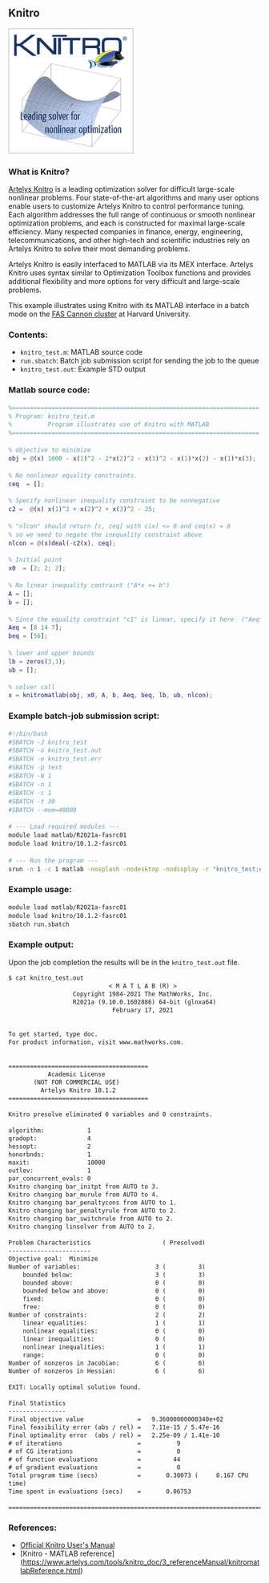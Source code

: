 ## Knitro
<img src="Images/knitro-logo.png" alt="Knitro-logo" width="250"/>

### What is Knitro?

[Artelys Knitro](https://www.artelys.com/solvers/knitro/) is a leading optimization solver for difficult large-scale nonlinear problems. Four state-of-the-art algorithms and many user options enable users to customize Artelys Knitro to control performance tuning. Each algorithm addresses the full range of continuous or smooth nonlinear optimization problems, and each is constructed for maximal large-scale efficiency. Many respected companies in finance, energy, engineering, telecommunications, and other high-tech and scientific industries rely on Artelys Knitro to solve their most demanding problems.

Artelys Knitro is easily interfaced to MATLAB via its MEX interface. Artelys Knitro uses syntax similar to Optimization Toolbox functions and provides additional flexibility and more options for very difficult and large-scale problems.

This example illustrates using Knitro with its MATLAB interface in a batch mode on the [FAS Cannon cluster](https://www.rc.fas.harvard.edu/about/cluster-architecture) at Harvard University. 

### Contents:

* <code>knitro_test.m</code>: MATLAB source code
* <code>run.sbatch</code>: Batch job submission script for sending the job to the queue
* <code>knitro_test.out</code>: Example STD output

### Matlab source code:

```matlab
%=====================================================================
% Program: knitro_test.m
%          Program illustrates use of Knitro with MATLAB
%=====================================================================

% objective to minimize
obj = @(x) 1000 - x(1)^2 - 2*x(2)^2 - x(3)^2 - x(1)*x(2) - x(1)*x(3);

% No nonlinear equality constraints.
ceq  = [];

% Specify nonlinear inequality constraint to be nonnegative
c2 =  @(x) x(1)^2 + x(2)^2 + x(3)^2 - 25;

% "nlcon" should return [c, ceq] with c(x) <= 0 and ceq(x) = 0
% so we need to negate the inequality constraint above
nlcon = @(x)deal(-c2(x), ceq);

% Initial point
x0  = [2; 2; 2];

% No linear inequality contraint ("A*x <= b")
A = [];
b = [];

% Since the equality constraint "c1" is linear, specify it here  ("Aeq*x = beq")
Aeq = [8 14 7];
beq = [56];

% lower and upper bounds
lb = zeros(3,1);
ub = [];

% solver call
x = knitromatlab(obj, x0, A, b, Aeq, beq, lb, ub, nlcon);
```

### Example batch-job submission script:

```bash
#!/bin/bash
#SBATCH -J knitro_test
#SBATCH -o knitro_test.out
#SBATCH -e knitro_test.err
#SBATCH -p test
#SBATCH -N 1
#SBATCH -n 1
#SBATCH -c 1
#SBATCH -t 30
#SBATCH --mem=40000

# --- Load required modules ---
module load matlab/R2021a-fasrc01
module load knitro/10.1.2-fasrc01

# --- Run the program ---
srun -n 1 -c 1 matlab -nosplash -nodesktop -nodisplay -r "knitro_test;exit"
```
                       
### Example usage:

```bash
module load matlab/R2021a-fasrc01
module load knitro/10.1.2-fasrc01
sbatch run.sbatch
```

### Example output:

Upon the job completion the results will be in the <code>knitro_test.out</code> file.

```
$ cat knitro_test.out
                            < M A T L A B (R) >
                  Copyright 1984-2021 The MathWorks, Inc.
                  R2021a (9.10.0.1602886) 64-bit (glnxa64)
                             February 17, 2021

 
To get started, type doc.
For product information, visit www.mathworks.com.
 

=======================================
           Academic License
       (NOT FOR COMMERCIAL USE)
         Artelys Knitro 10.1.2
=======================================

Knitro presolve eliminated 0 variables and 0 constraints.

algorithm:            1
gradopt:              4
hessopt:              2
honorbnds:            1
maxit:                10000
outlev:               1
par_concurrent_evals: 0
Knitro changing bar_initpt from AUTO to 3.
Knitro changing bar_murule from AUTO to 4.
Knitro changing bar_penaltycons from AUTO to 1.
Knitro changing bar_penaltyrule from AUTO to 2.
Knitro changing bar_switchrule from AUTO to 2.
Knitro changing linsolver from AUTO to 2.

Problem Characteristics                    ( Presolved)
-----------------------
Objective goal:  Minimize
Number of variables:                     3 (         3)
    bounded below:                       3 (         3)
    bounded above:                       0 (         0)
    bounded below and above:             0 (         0)
    fixed:                               0 (         0)
    free:                                0 (         0)
Number of constraints:                   2 (         2)
    linear equalities:                   1 (         1)
    nonlinear equalities:                0 (         0)
    linear inequalities:                 0 (         0)
    nonlinear inequalities:              1 (         1)
    range:                               0 (         0)
Number of nonzeros in Jacobian:          6 (         6)
Number of nonzeros in Hessian:           6 (         6)

EXIT: Locally optimal solution found.

Final Statistics
----------------
Final objective value               =   9.36000000000340e+02
Final feasibility error (abs / rel) =   7.11e-15 / 5.47e-16
Final optimality error  (abs / rel) =   2.25e-09 / 1.41e-10
# of iterations                     =          9 
# of CG iterations                  =          0 
# of function evaluations           =         44
# of gradient evaluations           =          0
Total program time (secs)           =       0.30073 (     0.167 CPU time)
Time spent in evaluations (secs)    =       0.06753

===============================================================================
```

### References:

* [Official Knitro User's Manual](https://www.artelys.com/tools/knitro_doc/index.html)
* [Knitro - MATLAB reference] (https://www.artelys.com/tools/knitro_doc/3_referenceManual/knitromatlabReference.html)


